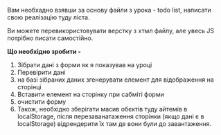 Вам необхадно взявши за основу файли з урока - todo list, написати свою реалізацію туду ліста.

Ви можете перевикористовувати верстку з хтмл файлу, але увесь JS потрібно писати самостійно.

**Що необхідно зробити -**

1) Зібрати дані з форми як я показував на уроці
2) Перевірити дані
2) на базі зібраних даних згенерувати елемент для відображення на сторінці
4) Вставити елемент на сторінку при сабміті форми
5) очистити форму
6) Також, необхідно зберігати масив обєктів туду айтемів в localStorage, після перезаванатаження сторінки (якщо дані є в
   localStorage) відрендерити їх там де вони були до завантаження.